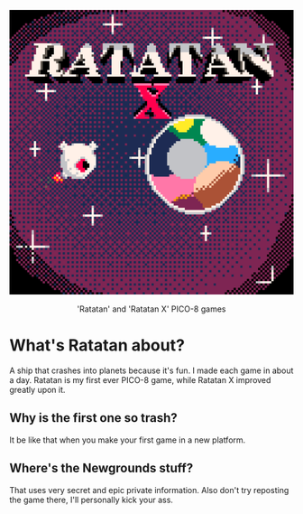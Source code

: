 ![ratatanx](assets/RATATANX.png)
<p align="center">
  'Ratatan' and 'Ratatan X' PICO-8 games
</p>

# What's Ratatan about?

A ship that crashes into planets because it's fun. I made each game in about a day. Ratatan is my first ever PICO-8 game, while Ratatan X improved greatly upon it.

## Why is the first one so trash?

It be like that when you make your first game in a new platform.

## Where's the Newgrounds stuff?

That uses very secret and epic private information. Also don't try reposting the game there, I'll personally kick your ass.
